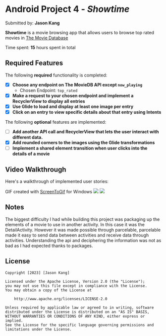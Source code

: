 # Android Project 4 - *Showtime*

Submitted by: **Jason Kang**

**Showtime** is a movie browsing app that allows users to browse top rated movies in [The Movie Database](https://www.themoviedb.org/?language=en-US)

Time spent: **15** hours spent in total

## Required Features

The following **required** functionality is completed:

- [x] **Choose any endpoint on The MovieDB API except `now_playing`**
  - Chosen Endpoint: `top_rated`
- [x] **Make a request to your chosen endpoint and implement a RecyclerView to display all entries**
- [x] **Use Glide to load and display at least one image per entry**
- [x] **Click on an entry to view specific details about that entry using Intents**

The following **optional** features are implemented:

- [ ] **Add another API call and RecyclerView that lets the user interact with different data.** 
- [x] **Add rounded corners to the images using the Glide transformations**
- [ ] **Implement a shared element transition when user clicks into the details of a movie**

## Video Walkthrough

Here's a walkthrough of implemented user stories:
<!-- Replace this with whatever GIF tool you used! -->
GIF created with  [ScreenToGif](https://www.screentogif.com/) for Windows
![](https://github.com/clearFrost/Flixsterplus/blob/master/preview1.gif)
![](https://github.com/clearFrost/Flixsterplus/blob/master/preview2.gif)

## Notes

The biggest difficulty I had while building this project was packaging up the elements of a movie to use in another activity. In this case it was the DetailActivity. However it was made possible through parcelable, parcelable made it easy to send data between activities and receive data through activities. Understanding the api and deciphering the information was not as bad as I had expected thanks to packages.

## License

    Copyright [2023] [Jason Kang]

    Licensed under the Apache License, Version 2.0 (the "License");
    you may not use this file except in compliance with the License.
    You may obtain a copy of the License at

        http://www.apache.org/licenses/LICENSE-2.0

    Unless required by applicable law or agreed to in writing, software
    distributed under the License is distributed on an "AS IS" BASIS,
    WITHOUT WARRANTIES OR CONDITIONS OF ANY KIND, either express or implied.
    See the License for the specific language governing permissions and
    limitations under the License.
